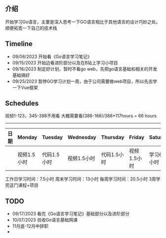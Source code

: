 ## 介绍
开始学习Go语言，主要是深入思考一下GO语言相比于其他语言的设计巧妙之处。顺便拓宽一下自己的技术栈

## Timeline
- 09/06/2023 开始看《Go语言学习笔记》
- 09/15/2023 开始边看进阶部分以及在B站上学习小项目
- 09/16/2023 制定好计划，暂时不看go web，先把go语言基础和相关的开发基础搞好
- 09/25/2023 暂停GO学习计划一周，由于公司需要做web项目，所以先去学一下Vue框架

## Schedules
视频1-123，345-388不用看
大概需要看(388-166)/388*117hours = 66 hours

-------
|日期|Monday|Tuesday|Wednesday|Thursday|Friday|Saturday|Sunday|
|  ----  | ----  |  ----  | ----  |  ----  | ----  |  ----  | ----  |
|   | 视频1.5小时|  代码1.5小时  | 视频1.5小时  |  代码1.5小时  | 视频1.5小时  |  学习6.5小时  | 学习6.5小时 |

工作日学习时间：7.5小时
周末学习时间：13小时
每周学习时间：20.5小时
3周学完这门课程+项目

## TODO
- 09/17/2023 看完《Go语言学习笔记》基础部分以及进阶部分
- 10/07/2023 验收Go语言基础网课
- 11月底-12月中辞职
- 